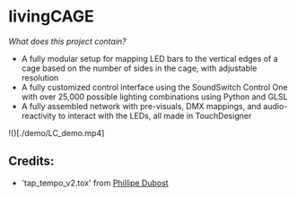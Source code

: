# livingCAGE

*What does this project contain?*
- A fully modular setup for mapping LED bars to the vertical edges of a cage based on the number of sides in the cage, with adjustable resolution
- A fully customized control interface using the SoundSwitch Control One with over 25,000 possible lighting combinations using Python and GLSL
- A fully assembled network with pre-visuals, DMX mappings, and audio-reactivity to interact with the LEDs, all made in TouchDesigner

!()[./demo/LC_demo.mp4]

## Credits:
- 'tap_tempo_v2.tox' from [Phillipe Dubost](https://philippedubost.com/)
